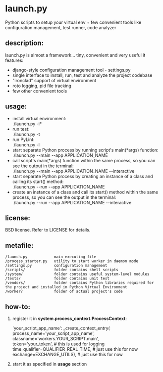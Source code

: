 launch.py
=========

Python scripts to setup your virtual env + few convenient tools like configuration management, test runner, code analyzer

## description: ##

launch.py is almost a framework... tiny, convenient and very useful
it features:
* django-style configuration management tool - settings.py
* single interface to install, run, test and analyze the project codebase
* "ironclad" support of virtual environment 
* roto logging, pid file tracking
* few other convenient tools

## usage: ##

* install virtual environment:  
./launch.py -i*
* run test:   
./launch.py -t
* run PyLint:   
./launch.py -l
* start separate Python process by running script's main(*args) function:  
./launch.py --main --app APPLICATION_NAME
* call script's main(*args) function within the same process, so you can see the output in the terminal:  
./launch.py --main --app APPLICATION_NAME --interactive
* start separate Python process by creating an instance of a class and calling its start() method:  
./launch.py --run --app APPLICATION_NAME
* create an instance of a class and call its start() method within the same process, so you can see the output in the terminal:  
./launch.py --run --app APPLICATION_NAME --interactive

## license: ##

BSD license. Refer to LICENSE for details.

## metafile: ##

    /launch.py            main executing file  
    /process_starter.py   utility to start worker in daemon mode  
    /settings.py          configuration management  
    /scripts/             folder contains shell scripts  
    /system/              folder contains useful system-level modules  
    /tests/               folder contains unit test  
    /vendors/             folder contains Python libraries required for the project and installed in Python Virtual Environment  
    /worker/              folder of actual project's code  

## how-to: ##

1. register it in **system.process_context.ProcessContext**:


    'your_script_app_name': _create_context_entry(  
            process_name='your_script_app_name',  
            classname='workers.YOUR_SCRIPT.main',  
            token='your_token',                     # this is used for logging  
            time_qualifier=QUALIFIER_REAL_TIME,     # just use this for now  
            exchange=EXCHANGE_UTILS),               # just use this for now  


2. start it as specified in **usage** section
